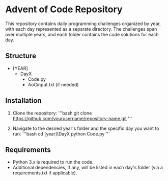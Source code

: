 # Advent of Code Repository
This repository contains daily programming challenges organized by year, with each day represented as a separate directory. The challenges span over multiple years, and each folder contains the code solutions for each day.

## Structure
- [YEAR]
    - DayX
        - Code.py
        - AoCinput.txt (if needed)

## Installation
1. Clone the repository:
'''bash
git clone https://github.com/yourusername/repository-name.git
'''

2. Navigate to the desired year's folder and the specific day you want to run:
'''bash
cd [year]\DayX
python Code.py
'''

## Requirements
- Python 3.x is required to run the code.
- Additional dependencies, if any, will be listed in each day's folder (via a requirements.txt if applicable).